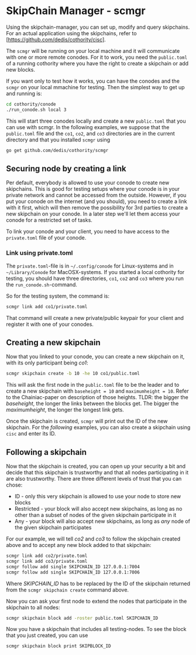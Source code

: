 # SkipChain Manager - scmgr

Using the skipchain-manager, you can set up, modify and query skipchains.
For an actual application using the skipchains, refer
to [https://github.com/dedis/cothority/cisc].

The `scmgr` will be running on your local machine and it will communicate with
one or more remote conodes. For it to work, you need the `public.toml` of a
running cothority where you have the right to create a skipchain or add new
blocks.

If you want only to test how it works, you can have the conodes and the `scmgr`
on your local mmachine for testing. Then the simplest way to get up and
running is:

```bash
cd cothority/conode
./run_conode.sh local 3
```

This will start three conodes locally and create a new `public.toml` that
you can use with scmgr. In the following examples, we suppose that the
`public.toml` file and the `co1`, `co2`, and `co3` directories are in the current
directory and that you installed `scmgr` using

```bash
go get github.com/dedis/cothority/scmgr
```

## Securing node by creating a link

Per default, everybody is allowed to use your conode to create new skipchains.
This is good for testing setups where your conode is in your private network
and cannot be accessed from the outside. However, if you put your conode on the
internet (and you should), you need to create a link with it first, which will
then remove the possibility for 3rd parties to create a new skipchain on your
conode. In a later step we'll let them access your conode for a restricted set
of tasks.

To link your conode and your client, you need to have access to the
`private.toml` file of your conode.

### Link using private.toml

The `private.toml`-file is in `~/.config/conode` for Linux-systems and in
`~/Library/Conode` for MacOSX-systems. If you started a local cothority for testing,
you should have three directories, `co1`, `co2` and `co3` where you run the
`run_conode.sh`-command.

So for the testing system, the command is:

```bash
scmgr link add co1/private.toml
```

That command will create a new private/public keypair for your client and register
it with one of your conodes.

## Creating a new skipchain

Now that you linked to your conode, you can create a new skipchain on it, with its
only participant being _co1_:

```bash
scmgr skipchain create -b 10 -he 10 co1/public.toml
```

This will ask the first node in the `public.toml` file to be the leader and to
create a new skipchain with `baseheight = 10` and `maximumheight = 10`.
Refer to the Chainiac-paper on description of those heights. TLDR: the bigger
the _baseheight_, the longer the links between the blocks get. The bigger the
_maximumheight_, the longer the longest link gets.

Once the skipchain is created, `scmgr` will print out the ID of the new
skipchain. For the _following_ examples, you can also create a skipchain using
`cisc` and enter its ID.

## Following a skipchain

Now that the skipchain is created, you can open up your security a bit and decide
that this skipchain is trustworthy and that all nodes participating in it are
also trustworthy. There are three different levels of trust that you can chose:

* ID - only this very skipchain is allowed to use your node to store new blocks
* Restricted - your block will also accept new skipchains, as long as no other
than a subset of nodes of the given skipchain participate in it
* Any - your block will also accept new skipchains, as long as _any_ node of the
given skipchain participates

For our example, we will tell _co2_ and _co3_ to follow the skipchain created
above and to accept any new block added to that skipchain:

```bash
scmgr link add co2/private.toml
scmgr link add co3/private.toml
scmgr follow add single SKIPCHAIN_ID 127.0.0.1:7004
scmgr follow add single SKIPCHAIN_ID 127.0.0.1:7006
```

Where _SKIPCHAIN_ID_ has to be replaced by the ID of the skipchain returned from
the `scmgr skipchain create` command above.

Now you can ask your first node to extend the nodes that participate in the
skipchain to all nodes:

```bash
scmgr skipchain block add -roster public.toml SKIPCHAIN_ID
```

Now you have a skipchain that includes all testing-nodes. To see the block that
you just created, you can use

```bash
scmgr skipchain block print SKIPBLOCK_ID
```
